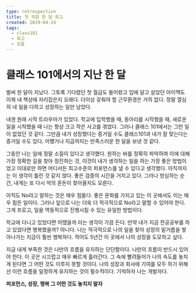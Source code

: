 ```yaml
---
type: retrospection
title: 첫 직장 한 달 회고
created: 2019-04-24
tags:
  - class101
  - 회고
  - 흐름
---
```


# 클래스 101에서의 지난 한 달

벌써 한 달이 지났다. 그토록 기다렸던 첫 월급도 들어왔고 입에 달고 살았던 아이맥도 이제 내 책상에 자리잡은지 오래다. 더이상 갖춰야 할 근무환경은 거의 없다. 정말 열심히 내 일을 다하고 성장하는 일만 남았다.

내겐 원래 시작 트라우마가 있었다. 학교에 입학했을 때, 동아리를 시작했을 때, 새로운 일을 시작했을 때 나는 항상 크고 작은 사고를 겪었다. 그러나 클래스 101에서는 그런 일이 없었던 것 같다. 그만큼 내가 성장했다는 증거일 수도 클래스101과 내가 잘 맞는다는 증거일 수도 있다. 어쨌거나 지금까지는 만족스러운 한 달을 보낸 것 같다.

그동안 나는 일에 정말 소질이 있다고 생각했다. 원하는 바를 정확히 파악하여 이에 대해 가장 정확한 길을 찾아 정진하는 것, 이것이 내가 생각하는 일을 하는 가장 좋은 방법이었고 이대로만 하면 어디서든 최고수준의 퍼포먼스를 낼 수 있다고 생각했다. 아직까지는 이 생각이 틀린 것 같지 않다. 좋은 검증의 시간을 거치고 있다. 그러나 방심하는 순간, 내게는 또 다시 악의 혼돈이 찾아올지도 모른다.

아직도 No라고 말하는 것은 매우 힘들다. 좋은 문화를 가지고 있는 이 곳에서도 이는 매우 힘든 일이다. 그러나 앞으로 나는 더욱 더 적극적으로 No라고 말할 수 있어야 한다. 그게 프로고, 일을 역동적으로 진행시킬 수 있는 유일한 방법이다.

학교에 다니고 있었다면 어땠을까 라는 생각이 가끔 든다. 만약 내가 지금 전공공부를 하고 있었다면 행복했을까? 아니다. 나는 적극적으로 나의 일을 찾아 성장의 밑거름을 쌓아나가는 지금이 훨씬 행복하다. 적어도 5년간 이 곳에서 나의 성장을 도모하고 싶다.

지금 내게 부족한 것은 나만의 흐름을 유지하는 단단함이다. 나만의 흐름이 반드시 있어야 한다. 이 곳은 시끄럽고 매우 빠르게 흘러간다. 그 속에 빨려들어가 나의 속도를 놓치게 된다면 그 어떤 것도 이루지 못할 것이다. 나의 성장과 회사에 기여를 모두 하기 위해선 이런 흐름을 일정하게 유지하는 것이 필수적이다. 기억하자 나는 개발자다.

**퍼포먼스, 성장, 행복 그 어떤 것도 놓치지 말자**
